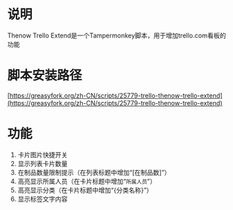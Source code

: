 # 说明
Thenow Trello Extend是一个Tampermonkey脚本，用于增加trello.com看板的功能

# 脚本安装路径
[https://greasyfork.org/zh-CN/scripts/25779-trello-thenow-trello-extend](https://greasyfork.org/zh-CN/scripts/25779-trello-thenow-trello-extend)

# 功能
1. 卡片图片快捷开关
2. 显示列表卡片数量
3. 在制品数量限制提示（在列表标题中增加“[在制品数]”）
4. 高亮显示所属人员（在卡片标题中增加“`所属人员`”）
5. 高亮显示分类（在卡片标题中增加“{分类名称}”）
6. 显示标签文字内容